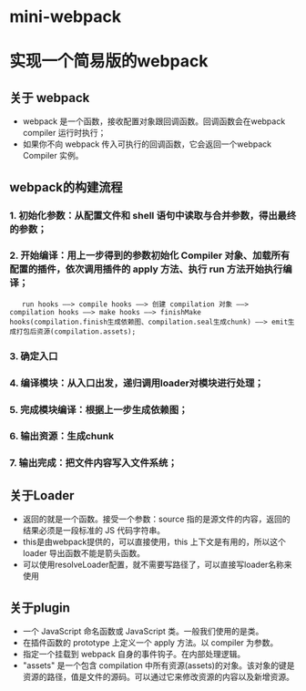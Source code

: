# mini-webpack
# 实现一个简易版的webpack
## 关于 webpack
- webpack 是一个函数，接收配置对象跟回调函数。回调函数会在webpack compiler 运行时执行；
- 如果你不向 webpack 传入可执行的回调函数，它会返回一个webpack Compiler 实例。

## webpack的构建流程
### 1. 初始化参数：从配置文件和 shell 语句中读取与合并参数，得出最终的参数；
### 2. 开始编译：用上一步得到的参数初始化 Compiler 对象、加载所有配置的插件，依次调用插件的 apply 方法、执行 run 方法开始执行编译；
       run hooks ——> compile hooks ——> 创建 compilation 对象 ——> compilation hooks ——> make hooks ——> finishMake hooks(compilation.finish生成依赖图、compilation.seal生成chunk) ——> emit生成打包后资源(compilation.assets);
### 3. 确定入口
### 4. 编译模块：从入口出发，递归调用loader对模块进行处理；
### 5. 完成模块编译：根据上一步生成依赖图；
### 6. 输出资源：生成chunk
### 7. 输出完成：把文件内容写入文件系统；


## 关于Loader
- 返回的就是一个函数。接受一个参数：source 指的是源文件的内容，返回的结果必须是一段标准的 JS 代码字符串。
- this是由webpack提供的，可以直接使用，this 上下文是有用的，所以这个 loader 导出函数不能是箭头函数。
- 可以使用resolveLoader配置，就不需要写路径了，可以直接写loader名称来使用

## 关于plugin
- 一个 JavaScript 命名函数或 JavaScript 类。一般我们使用的是类。
- 在插件函数的 prototype 上定义一个 apply 方法。以 compiler 为参数。
- 指定一个挂载到 webpack 自身的事件钩子。在内部处理逻辑。
- "assets" 是一个包含 compilation 中所有资源(assets)的对象。该对象的键是资源的路径，值是文件的源码。可以通过它来修改资源的内容以及新增资源。